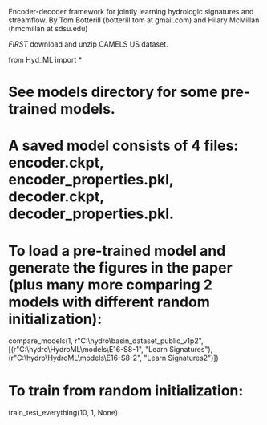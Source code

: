Encoder-decoder framework for jointly learning hydrologic signatures and streamflow.
By Tom Botterill (botterill.tom at gmail.com) and Hilary McMillan (hmcmillan at sdsu.edu)

*FIRST* download and unzip CAMELS US dataset.

from Hyd_ML import *

# See models directory for some pre-trained models.
# A saved model consists of 4 files: encoder.ckpt, encoder_properties.pkl, decoder.ckpt, decoder_properties.pkl. 

# To load a pre-trained model and generate the figures in the paper (plus many more comparing 2 models with different random initialization):
compare_models(1, r"C:\\hydro\\basin_dataset_public_v1p2", [(r"C:\\hydro\\HydroML\\models\\E16-S8-1", "Learn Signatures"),
                   (r"C:\\hydro\\HydroML\\models\\E16-S8-2", "Learn Signatures2")])

# To train from random initialization:

train_test_everything(10, 1, None)



